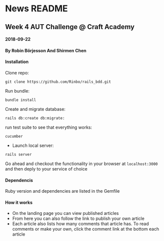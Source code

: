 # News README
## Week 4 AUT Challenge @ Craft Academy
#### 2018-09-22
#### By Robin Börjesson And Shirmen Chen

#### Installation

Clone repo:
```
git clone https://github.com/Rinbo/rails_bdd.git
```
Run bundle:
```
bundle install
```
Create and migrate database:
```
rails db:create db:migrate:
```
run test suite to see that everything works:
```
cucumber
```
- Launch local server:
```
rails server
```
Go ahead and checkout the functionality in your browser at `localhost:3000` and then deply to your service of choice

#### Dependencis
Ruby version and dependencies are listed in the Gemfile

#### How it works

- On the landing page you can view published articles
- From here you can also follow the link to publish your own article
- Each article also lists how many comments that article has. To read comments or make your own, click the comment link at the bottom each article

